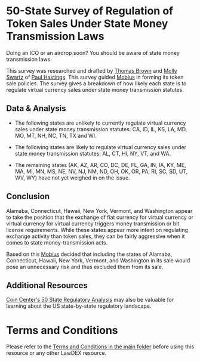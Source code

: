 # 50-State Survey of Regulation of Token Sales Under State Money Transmission Laws

Doing an ICO or an airdrop soon? You should be aware of state money transmission laws. 

This survey was researched and drafted by [Thomas Brown](https://www.paulhastings.com/professionals/details/tombrown) and [Molly Swartz](https://www.paulhastings.com/professionals/details/mollyswartz) of [Paul Hastings](https://www.paulhastings.com). This survey guided [Mobius](https://mobius.network) in forming its token sale policies. The survey gives a breakdown of how likely each state is to regulate virtual currency sales under state money transmission statutes.

## Data & Analysis
* The following states are unlikely to currently regulate virtual currency sales under state money transmission statutes: CA, ID, IL, KS, LA, MD, MO, MT, NH, NC, TN, TX and WI.

* The following states are likely to regulate virtual currency sales under state money transmission statutes: AL, CT, HI, NY, VT, and WA.

* The remaining states (AK, AZ, AR, CO, DC, DE, FL, GA, IN, IA, KY, ME, MA, MI, MN, MS, NE, NV, NJ, NM, ND, OH, OK, OR, PA, RI, SC, SD, UT, WV, WY) have not yet weighed in on the issue.

## Conclusion

Alamaba, Connecticut, Hawaii, New York, Vermont, and Washington appear to take the position that the exchange of fiat currency for virtual currency or virtual currency for virtual currency triggers money transmission or bit license requirements. While these states appear more intent on regulating exchange activity than token sales, they can be fairly aggressive when it comes to state money-transmission acts.

Based on this [Mobius](https://mobius.network) decided that including the states of Alamaba, Connecticut, Hawaii, New York, Vermont, and Washington in its sale would pose an unnecessary risk and thus excluded them from its sale.

## Additional Resources

[Coin Center's 50 State Regulatory Analysis](https://coincenter.org/page/state-digital-currency-regulatory-tracker) may also be valuable for learning about the US state-by-state regulatory landscape.

# Terms and Conditions

Please refer to the [Terms and Conditions in the main folder](https://github.com/LawDEX/LawDEX) before using this resource or any other LawDEX resource. 

